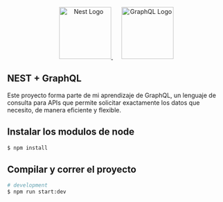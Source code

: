 <p align="center">
  <a href="http://nestjs.com/" target="blank">
    <img src="https://nestjs.com/img/logo-small.svg" width="120" alt="Nest Logo" />
  </a>
  <a href="https://graphql.org/" target="blank" style="margin-left: 20px;">
    <img src="https://graphql.org/img/logo.svg" width="120" alt="GraphQL Logo" />
  </a>
</p>

## NEST + GraphQL

Este proyecto forma parte de mi aprendizaje de GraphQL, un lenguaje de consulta para APIs que permite solicitar exactamente los datos que necesito, de manera eficiente y flexible.

## Instalar los modulos de node

```bash
$ npm install
```

## Compilar y correr el proyecto

```bash
# development
$ npm run start:dev
```
